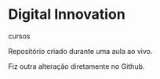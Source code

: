 # Digital Innovation
 cursos

 Repositório criado durante uma aula ao vivo.
 
 Fiz outra alteração diretamente no Github.
